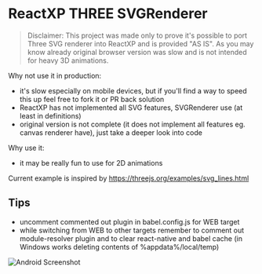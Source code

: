 # ReactXP THREE SVGRenderer

> Disclaimer: This project was made only to prove it's possible to port Three SVG renderer into ReactXP and is provided "AS IS". As you may know already original browser version was slow and is not intended for heavy 3D animations.

Why not use it in production:

- it's slow especially on mobile devices, but if you'll find a way to speed this up feel free to fork it or PR back solution
- ReactXP has not implemented all SVG features, SVGRenderer use (at least in definitions)
- original version is not complete (it does not implement all features eg. canvas renderer have), just take a deeper look into code

Why use it:

- it may be really fun to use for 2D animations

Current example is inspired by https://threejs.org/examples/svg_lines.html 

## Tips

- uncomment commented out plugin in babel.config.js for WEB target
- while switching from WEB to other targets remember to comment out module-resolver plugin and to clear react-native and babel cache (in Windows works deleting contents of %appdata%/local/temp)

![Android Screenshot](https://i.ibb.co/PtrHMXz/android-SS.jpg)
